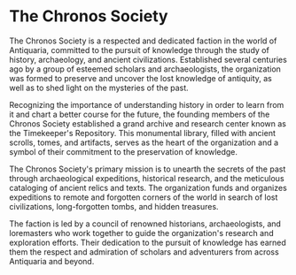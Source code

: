 # The Chronos Society

The Chronos Society is a respected and dedicated faction in the world of Antiquaria, committed to the pursuit of knowledge through the study of history, archaeology, and ancient civilizations. Established several centuries ago by a group of esteemed scholars and archaeologists, the organization was formed to preserve and uncover the lost knowledge of antiquity, as well as to shed light on the mysteries of the past.

Recognizing the importance of understanding history in order to learn from it and chart a better course for the future, the founding members of the Chronos Society established a grand archive and research center known as the Timekeeper's Repository. This monumental library, filled with ancient scrolls, tomes, and artifacts, serves as the heart of the organization and a symbol of their commitment to the preservation of knowledge.

The Chronos Society's primary mission is to unearth the secrets of the past through archaeological expeditions, historical research, and the meticulous cataloging of ancient relics and texts. The organization funds and organizes expeditions to remote and forgotten corners of the world in search of lost civilizations, long-forgotten tombs, and hidden treasures.

The faction is led by a council of renowned historians, archaeologists, and loremasters who work together to guide the organization's research and exploration efforts. Their dedication to the pursuit of knowledge has earned them the respect and admiration of scholars and adventurers from across Antiquaria and beyond.
